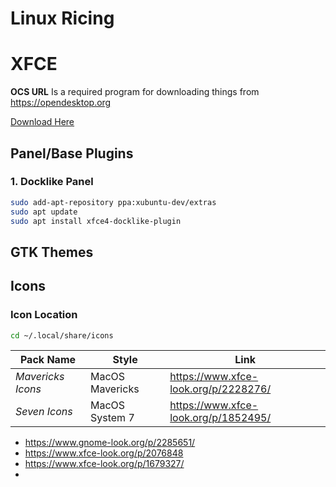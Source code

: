 # Linux Ricing


# XFCE
**OCS URL** Is a required program for downloading things from https://opendesktop.org 

[Download Here](https://ocs-dl.fra1.cdn.digitaloceanspaces.com/data/files/1467909105/ocs-url_3.1.0-0ubuntu1_amd64.deb?response-content-disposition=attachment%3B%2520ocs-url_3.1.0-0ubuntu1_amd64.deb&X-Amz-Content-Sha256=UNSIGNED-PAYLOAD&X-Amz-Algorithm=AWS4-HMAC-SHA256&X-Amz-Credential=RWJAQUNCHT7V2NCLZ2AL%2F20250731%2Fus-east-1%2Fs3%2Faws4_request&X-Amz-Date=20250731T183825Z&X-Amz-SignedHeaders=host&X-Amz-Expires=3600&X-Amz-Signature=2fda07e78f41672f7449a3c8a184e60068d02bcbc3c9d815f9a64ebfc362f233)
## Panel/Base Plugins
### 1. Docklike Panel
```sh
sudo add-apt-repository ppa:xubuntu-dev/extras  
sudo apt update  
sudo apt install xfce4-docklike-plugin
```

## GTK Themes
## Icons
### Icon Location
```sh
cd ~/.local/share/icons
```
|Pack Name|Style|Link|
|-|-|-|
|*Mavericks Icons*|MacOS Mavericks|https://www.xfce-look.org/p/2228276/|
|*Seven Icons*|MacOS System 7|https://www.xfce-look.org/p/1852495/|


- https://www.gnome-look.org/p/2285651/
- https://www.xfce-look.org/p/2076848
- https://www.xfce-look.org/p/1679327/
- 

